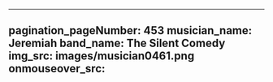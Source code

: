 ------
pagination_pageNumber: 453
musician_name: Jeremiah
band_name: The Silent Comedy
img_src: images/musician0461.png
onmouseover_src: 
------